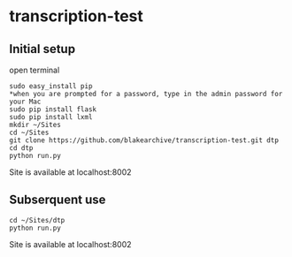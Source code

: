 # transcription-test

## Initial setup

open terminal
```
sudo easy_install pip
*when you are prompted for a password, type in the admin password for your Mac
sudo pip install flask
sudo pip install lxml
mkdir ~/Sites
cd ~/Sites
git clone https://github.com/blakearchive/transcription-test.git dtp
cd dtp
python run.py
```
Site is available at localhost:8002

## Subserquent use
```
cd ~/Sites/dtp
python run.py
```
Site is available at localhost:8002



